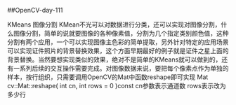 ##OpenCV-day-111

KMeans 图像分割
KMean不光可以对数据进行分类，还可以实现对图像分割，什么图像分割，简单的说就要图像的各种像素值，分割为几个指定类别颜色值，这种分割有两个应用，一个可以实现图像主色彩的简单提取，另外针对特定的应用场景可以实现证件照片的背景替换效果，这个方面早期最好的例子就是证件之星上面的背景替换。当然要想实现类似的效果，绝对不是简单的KMeans就可以做到的，还有一系列后续的交互操作需要完成。对图像数据来说，要把每个像素点作为单独的样本，按行组织，只需要调用OpenCV的Mat中函数reshape即可实现
Mat cv::Mat::reshape(
	int cn,
	int rows = 0 
)const
cn参数表示通道数
rows表示改为多少行
